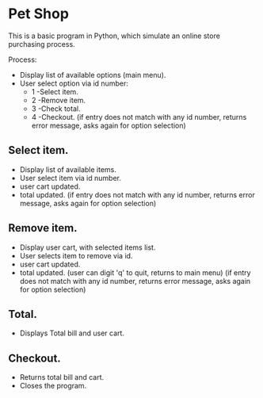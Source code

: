 #  Pet Shop
This is a basic program in Python, which simulate an online store purchasing process. 

Process:
- Display list of available options (main menu).
- User select option via id number:
  -  1 -Select item. 
  -  2 -Remove item.
  -  3 -Check total.
  -  4 -Checkout.
(if entry does not match with any id number, returns error message, asks again for option selection)

## Select item. 
- Display list of available items.
- User select item via id number.
- user cart updated.
- total updated. 
(if entry does not match with any id number, returns error message, asks again for option selection)

## Remove item.
- Display user cart, with selected items list.
- User selects item to remove via id.
- user cart updated.
- total updated.
(user can digit 'q' to quit, returns to main menu)
(if entry does not match with any id number, returns error message, asks again for option selection)

## Total.
- Displays Total bill and user cart.

## Checkout.
- Returns total bill and cart.
- Closes the program. 
